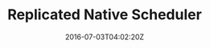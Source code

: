 ---
date: "2016-07-03T04:02:20Z"
title: "Replicated Native Scheduler"
description: "A quick overview of how to get started with the Replicated native scheduler."
weight: "101"
categories: [ "Replicated Scheduler" ]
index: ["docs/native", "docs"]
---